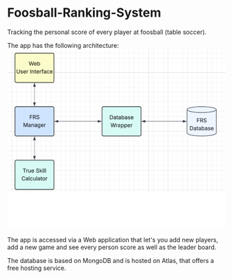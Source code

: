# Foosball-Ranking-System
Tracking the personal score of every player at foosball (table soccer).

The app has the following architecture:
![FRS Architecture](./docs/images/FRS_Architecture.png)

The app is accessed via a Web application that let's you add new players, add a new game and see every person score as well as the leader board.

The database is based on MongoDB and is hosted on Atlas, that offers a free hosting service.

